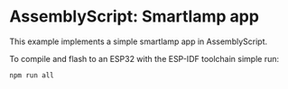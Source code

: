 # AssemblyScript: Smartlamp app

This example implements a simple smartlamp app in AssemblyScript.

To compile and flash to an ESP32 with the ESP-IDF toolchain simple run:

```bash
npm run all
```

